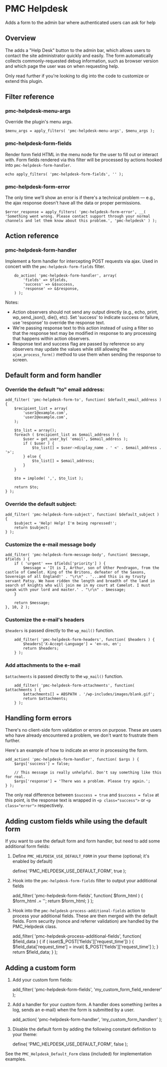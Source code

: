 PMC Helpdesk
============

Adds a form to the admin bar where authenticated users can ask for help

Overview
--------

The adds a "Help Desk" button to the admin bar, which allows users to contact the site administrator quickly and easily.  The form automatically collects commonly-requested debug information, such as browser version and which page the user was on when requesting help.

Only read further if you're looking to dig into the code to customize or extend this plugin.

Filter reference
----------------

### pmc-helpdesk-menu-args

Override the plugin's menu args.

	$menu_args = apply_filters( 'pmc-helpdesk-menu-args', $menu_args );

### pmc-helpdesk-form-fields

Render form field HTML in the menu node for the user to fill out or interact with.  Form fields rendered via this filter will be processed by actions hooked into `pmc-helpdesk-form-handler`.

	echo apply_filters( 'pmc-helpdesk-form-fields', '' );

### pmc-helpdesk-form-error

The only time we'll show an error is if there's a technical problem — e.g., the ajax response doesn't have all the data or proper permissions.

	$error_response = apply_filters( 'pmc-helpdesk-form-error', __( 'Something went wrong. Please contact support through your normal channels and let them know about this problem.', 'pmc-helpdesk' ) );

Action reference
----------------

### pmc-helpdesk-form-handler

Implement a form handler for intercepting POST requests via ajax.  Used in concert with the `pmc-helpdesk-form-fields` filter.

		do_action( 'pmc-helpdesk-form-handler', array(
			'fields' => $fields,
			'success' => &$success,
			'response' => &$response,
		) );

Notes:

* Action observers should not send any output directly (e.g., echo, print, wp_send_json(), die(), etc).  Set 'success' to indicate success or failure, use 'response' to override the response text.
* We're passing response text to this action instead of using a filter so that the response text may be modified in response to any processing that happens within action observers.
* Response text and success flag are passed by reference so any observers may update the values while still allowing the `ajax_process_form()` method to use them when sending the response to screen.

Default form and form handler
-----------------------------

### Override the default "to" email address:

	add_filter( 'pmc-helpdesk-form-to', function( $default_email_address ) {
		$recipient_list = array(
			'user1@example.com',
			'user2@example.com',
		);

		$to_list = array();
		foreach ( $recipient_list as $email_address ) {
			$user = get_user_by( 'email', $email_address );
			if ( $user ) {
				$to_list[] = $user->display_name . ' <' . $email_address . '>';
			} else {
				$to_list[] = $email_address;
			}
		}

		$to = implode( ',', $to_list );

		return $to;
	} );

### Override the default subject:

	add_filter( 'pmc-helpdesk-form-subject', function( $default_subject ) {
		$subject = 'Help! Help! I'm being repressed!';
		return $subject;
	} );

### Customize the e-mail message body

	add_filter( 'pmc-helpdesk-form-message-body', function( $message, $fields ) {
		if ( 'urgent' === $fields['priority'] ) {
			$message = 'It is I, Arthur, son of Uther Pendragon, from the castle of Camelot. King of the Britons, defeater of the Saxons, Sovereign of all England!' . "\r\n" . '...and this is my trusty servant Patsy. We have ridden the length and breadth of the land in search of knights who will join me in my court at Camelot. I must speak with your lord and master.' . "\r\n" . $message;
		}

		return $message;
	}, 10, 2 );

### Customize the e-mail's headers

`$headers` is passed directly to the `wp_mail()` function.

		add_filter( 'pmc-helpdesk-form-headers', function( $headers ) {
			$headers['X-Accept-Language'] = 'en-us, en';
			return $headers;
		} );

### Add attachments to the e-mail

`$attachments` is passed directly to the `wp_mail()` function.

		add_filter( 'pmc-helpdesk-form-attachments', function( $attachments ) {
			$attachments[] = ABSPATH . '/wp-includes/images/blank.gif';
			return $attachments;
		} );

Handling form errors
--------------------

There's no client-side form validation or errors on purpose.  These are users who have already encountered a problem, we don't want to frustrate them further.

Here's an example of how to indicate an error in processing the form.

	add_action( 'pmc-helpdesk-form-handler', function( $args ) {
		$args['success'] = false;

		// This message is really unhelpful. Don't say something like this for real.
		$args['response'] = 'There was a problem. Please try again.';
	} );

The only real difference between `$success = true` and `$success = false` at this point, is the response text is wrapped in `<p class="success">` or `<p class="error">` respectively.

Adding custom fields while using the default form
-------------------------------------------------

If you want to use the default form and form handler, but need to add some additional form fields:

1) Define `PMC_HELPDESK_USE_DEFAULT_FORM` in your theme (optional; it's enabled by default)

	define( 'PMC_HELPDESK_USE_DEFAULT_FORM', true );

2) Hook into the `pmc-helpdesk-form-fields` filter to output your additional fields

	add_filter( 'pmc-helpdesk-form-fields', function( $form_html ) {
		$form_html .= '<input type="hidden" name="request_time" value="" />';
		return $form_html;
	} );

3) Hook into the `pmc-helpdesk-process-additional-fields` action to process your additional fields. These are then merged with the default fields. Form security (nonce and referrer validation) are handled by the PMC_Helpdesk class.

	add_filter( 'pmc-helpdesk-process-additional-fields', function( $field_data ) {
		if ( isset($_POST['fields']['request_time']) ) {
			$field_data['request_time'] = inval( $_POST['fields']['request_time'] );
		}
		return $field_data;
	} );

Adding a custom form
--------------------

1) Add your custom form fields:

	add_filter( 'pmc-helpdesk-form-fields', 'my_custom_form_field_renderer' );

2) Add a handler for your custom form. A handler does something (writes a log, sends an e-mail) when the form is submitted by a user.

	add_action( 'pmc-helpdesk-form-handler', 'my_custom_form_handlerr' );

3) Disable the default form by adding the following constant definition to your theme:

	define( 'PMC_HELPDESK_USE_DEFAULT_FORM', false );

See the `PMC_Helpdesk_Default_Form` class (included) for implementation examples.
